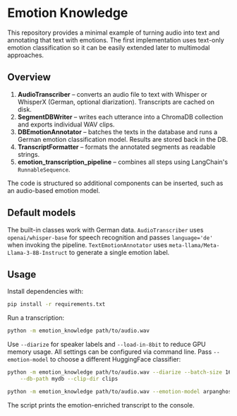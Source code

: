 # Emotion Knowledge

This repository provides a minimal example of turning audio into text
and annotating that text with emotions. The first implementation uses
text-only emotion classification so it can be easily extended later to
multimodal approaches.

## Overview

1. **AudioTranscriber** – converts an audio file to text with Whisper or
   WhisperX (German, optional diarization). Transcripts are cached on
   disk.
2. **SegmentDBWriter** – writes each utterance into a ChromaDB
   collection and exports individual WAV clips.
3. **DBEmotionAnnotator** – batches the texts in the database and runs a
   German emotion classification model. Results are stored back in the
   DB.
4. **TranscriptFormatter** – formats the annotated segments as readable
   strings.
5. **emotion_transcription_pipeline** – combines all steps using
   LangChain's ``RunnableSequence``.

The code is structured so additional components can be inserted, such as
an audio-based emotion model.

## Default models

The built-in classes work with German data. `AudioTranscriber` uses
`openai/whisper-base` for speech recognition and passes
`language='de'` when invoking the pipeline. `TextEmotionAnnotator` uses
``meta-llama/Meta-Llama-3-8B-Instruct`` to generate a single emotion
label.

## Usage

Install dependencies with:

```bash
pip install -r requirements.txt
```

Run a transcription:

```bash
python -m emotion_knowledge path/to/audio.wav
```

Use `--diarize` for speaker labels and `--load-in-8bit` to reduce GPU
memory usage. All settings can be configured via command line. Pass
`--emotion-model` to choose a different HuggingFace classifier:

```bash
python -m emotion_knowledge path/to/audio.wav --diarize --batch-size 16 \
    --db-path mydb --clip-dir clips
```

```bash
python -m emotion_knowledge path/to/audio.wav --emotion-model arpanghoshal/EmoRoBERTa
```

The script prints the emotion-enriched transcript to the console.

